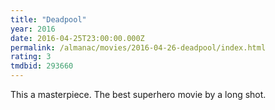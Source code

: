 ```yaml
---
title: "Deadpool"
year: 2016
date: 2016-04-25T23:00:00.000Z
permalink: /almanac/movies/2016-04-26-deadpool/index.html
rating: 3
tmdbid: 293660
---
```


This a masterpiece. The best superhero movie by a long shot.

